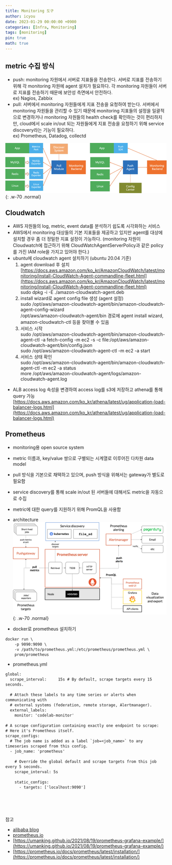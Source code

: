 ```yaml
---
title: Monitoring 도구
author: icyou
date: 2023-01-29 00:00:00 +0900
categories: [Infra, Monitoring]
tags: [monitoring]
pin: true
math: true
---
```


## metric 수집 방식
- push: monitoring 자원에서 서버로 지표들을 전송한다. 서버로 지표를 전송하기 위해 각 monitoring 자원에 agent 설치가 필요하다. 각 monitoring 자원들이 서버로 지표를 전송하기 때문에 보안성 측면에서 안전하다.
<br/> ex) Nagios, Zabbix
- pull: 서버에서 monitoring 자원들에게 지표 전송을 요청하여 받는다. 서버에서 monitoring 자원들을 관리할 수 있기 때문에 monitoring 지표들의 설정을 일괄적으로 변경하거나 monitoring 자원들의 health check를 확인하는 것이  편리하지만, cloud에서 scale in/out 되는 자원들에게 지표 전송을 요청하기 위해 service discovery라는 기능이 필요하다.
<br/> ex) Prometheus, Datadog, collectd

![Desktop View](/assets/img/posts/20230129/pushpull.png){: .w-70 .normal}

## Cloudwatch
- AWS 자원들의 log, metric, event data를 분석하기 쉽도록 시각화하는 서비스
- AWS에서 monitoring 대상들의 기본 지표들을 제공하고 있지만 agent를 대상에 설치할 경우 좀 더 정밀한 지표 설정이 가능하다. (monitoring 자원이 Cloudwatch에 접근하기 위해 CloudWatchAgentServerPolicy과 같은 policy를 가진 IAM role을 가지고 있어야 한다.)
- ubuntu에 cloudwatch agent 설치하기 (ubuntu 20.04 기준)
  1. agent download 후 설치  
  [https://docs.aws.amazon.com/ko_kr/AmazonCloudWatch/latest/monitoring/install-CloudWatch-Agent-commandline-fleet.html](https://docs.aws.amazon.com/ko_kr/AmazonCloudWatch/latest/monitoring/install-CloudWatch-Agent-commandline-fleet.html)  
  sudo dpkg -i -E ./amazon-cloudwatch-agent.deb
  2. install wizard로 agent config file 생성 (agent 설정)  
  sudo /opt/aws/amazon-cloudwatch-agent/bin/amazon-cloudwatch-agent-config-wizard  
  /opt/aws/amazon-cloudwatch-agent/bin 경로에 agent install wizard, amazon-cloudwatch-ctl 등을 찾아볼 수 있음
  3. 서비스 시작  
  sudo /opt/aws/amazon-cloudwatch-agent/bin/amazon-cloudwatch-agent-ctl -a fetch-config -m ec2 -s -c file:/opt/aws/amazon-cloudwatch-agent/bin/config.json  
  sudo /opt/aws/amazon-cloudwatch-agent-ctl -m ec2 -a start
  4. 서비스 상태 확인  
  sudo /opt/aws/amazon-cloudwatch-agent/bin/amazon-cloudwatch-agent-ctl -m ec2 -a status  
  more /opt/aws/amazon-cloudwatch-agent/logs/amazon-cloudwatch-agent.log  
* ALB access log 속성을 변경하여 access log를 s3에 저장하고 athena를 통해 query 가능  
[https://docs.aws.amazon.com/ko_kr/athena/latest/ug/application-load-balancer-logs.html](https://docs.aws.amazon.com/ko_kr/athena/latest/ug/application-load-balancer-logs.html)

## Prometheus
- monitoring용 open source system
- metric 이름과, key/value 쌍으로 구별되는 시계열로 이루어진 다차원 data model
- pull 방식을 기본으로 채택하고 있으며, push 방식을 위해서는 gateway가 별도로 필요함
- service discovery를 통해 scale in/out 된 서버들에 대해서도 metric을 자동으로 수집
- metric에 대한 query를 지원하기 위해 PromQL을 사용함
- architecture
![Desktop View](/assets/img/posts/20230129/prometheus-architecture.png){: .w-70 .normal}

- docker로 prometheus 설치하기
```
docker run \
    -p 9090:9090 \
    -v /path/to/prometheus.yml:/etc/prometheus/prometheus.yml \
    prom/prometheus
```

- prometheus.yml
```
global:
  scrape_interval:     15s # By default, scrape targets every 15 seconds.

  # Attach these labels to any time series or alerts when communicating with
  # external systems (federation, remote storage, Alertmanager).
  external_labels:
    monitor: 'codelab-monitor'

# A scrape configuration containing exactly one endpoint to scrape:
# Here it's Prometheus itself.
scrape_configs:
  # The job name is added as a label `job=<job_name>` to any timeseries scraped from this config.
  - job_name: 'prometheus'

    # Override the global default and scrape targets from this job every 5 seconds.
    scrape_interval: 5s

    static_configs:
      - targets: ['localhost:9090']
```

<br/><br/><br/><br/>
참고 
- [alibaba blog](https://www.alibabacloud.com/blog/pull-or-push-how-to-select-monitoring-systems_599007)
- [prometheus.io](https://prometheus.io/docs/introduction/overview/)
- [https://umanking.github.io/2021/08/19/prometheus-grafana-example/](https://umanking.github.io/2021/08/19/prometheus-grafana-example/)
- [https://prometheus.io/docs/prometheus/latest/installation/](https://prometheus.io/docs/prometheus/latest/installation/)